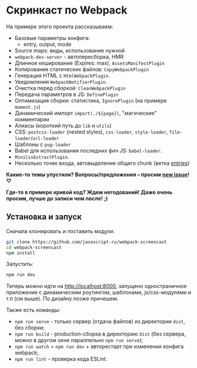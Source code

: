 # Скринкаст по Webpack

На примере этого проекта рассказываем:

* Базовые параметры конфига:
  - entry, output, mode
* Source maps: виды, использование нужной
* `webpack-dev-server` - автопересборка, HMR
* Длинное кеширование (Expires: max), `AssetsManifestPlugin`
* Копирование статических файлов: `CopyWebpackPlugin`
* Генерация HTML c `HtmlWebpackPlugin`.
* Уведомления `WebpackNotifierPlugin`.
* Очистка перед сборкой: `CleanWebpackPlugin`
* Передача параметров в JS: `DefinePlugin`
* Оптимизация сборки: статистика, `IgnorePlugin` (на примере `moment.js`)
* Динамический импорт `import(./${page})`, "магические" комментарии
* Алиасы (короткий путь до `lib` и `utils`)
* CSS: `postcss-loader` (nested styles), `css-loader`, `style-loader`, `file-loader`/`url-loader`
* Шаблоны с `pug-loader`
* Babel для использования последних фич JS: `babel-loader`.
* `MiniCssExtractPlugin`.
* Несколько точек входа, автовыделение общего chunk (ветка [entries](https://github.com/javascript-ru/webpack-example/tree/entries))

**Какие-то темы упустили? Вопросы/предложения – просим [new issue](https://github.com/javascript-ru/webpack-screencast/issues/new)! ♡**

**Где-то в примере кривой код? Ждем негодований! Даже очень просим, лучше до записи чем после! ;)**

## Установка и запуск

Сначала клонировать и поставить модули:
```bash
git clone https://github.com/javascript-ru/webpack-screencast
cd webpack-screencast
npm install
```

Запустить:
```bash
npm run dev
```

Теперь можно идти на <http://localhost:8000>, запущено одностраничное приложение с динамическим роутингом, шаблонами, js/css-модулями и т.п (см выше). По дизайну позже причешем.

Также есть команды:

* `npm run serve` - только сервер (отдача файлов) из директории `dist`, без сборки;
* `npm run build` - production-сборка в директорию `dist` (без сервера, можно в другом окне параллельно `npm run serve`);
* `npm run watch` = `npm run dev` + авторестарт при изменении конфига webpack;
* `npm run lint` - проверка кода ESLint.

